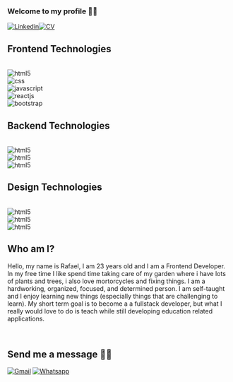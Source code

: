 ### Welcome to my profile 🤸‍♂

[![Linkedin](https://img.shields.io/badge/LinkedIn-0077B5?style=for-the-badge&logo=linkedin&logoColor=white)](https://www.linkedin.com/in/rafael-lopes-frontend-developer/)[![CV](https://img.shields.io/badge/DOWLOAD%20MY%20CV-E34F26?style=for-the-badge&color=red)](https://drive.google.com/file/d/14v_VkQ3HAfnLcltgsVtZeOgxJAvctO6L/view?usp=share_link?alt=media&token=d6ef8f22-21a7-41e5-8ac7-d8afc5003be6)

## Frontend Technologies

<br>

<div style="display: inline_block">

<img align="center" style="display:inline" alt="html5"  src="https://img.shields.io/badge/HTML5-E34F26?style=for-the-badge&logo=html5&logoColor=white"/>

<br>

<img align="center" style="display:inline" alt="css"  src="https://img.shields.io/badge/CSS3-1572B6?style=for-the-badge&logo=css3&logoColor=white"/>

<br>

<img align="center" style="display:inline" alt="javascript"  src="https://img.shields.io/badge/JavaScript-323330?style=for-the-badge&logo=javascript&logoColor=F7DF1E"/>

<br>

<img align="center" style="display:inline" alt="reactjs"  src="https://img.shields.io/badge/React-20232A?style=for-the-badge&logo=react&logoColor=61DAFB"/>

<br>

<img align="center" style="display:inline" alt="bootstrap"  src="https://img.shields.io/badge/Bootstrap-563D7C?style=for-the-badge&logo=bootstrap&logoColor=white"/>

<br>

## Backend Technologies

<br>

<div style="display: inline_block">

<img align="center" style="display:inline" alt="html5"  src="https://img.shields.io/badge/Node.js-43853D?style=for-the-badge&logo=node.js&logoColor=white"/>

<br>

<img align="center" style="display:inline" alt="html5"  src="https://img.shields.io/badge/Netlify-00C7B7?style=for-the-badge&logo=netlify&logoColor=white"/>

<br>

<img align="center" style="display:inline" alt="html5"  src="https://img.shields.io/badge/Firebase-E34F26?style=for-the-badge&logo=firebase&logoColor=whtie"/>

<br>

## Design Technologies

<br>

<div style="display: inline_block">

<img align="center" style="display:inline" alt="html5"  src="https://img.shields.io/badge/Figma-E34F26?style=for-the-badge&color=#e74a1c"/>

<br>

<img align="center" style="display:inline" alt="html5"  src="https://img.shields.io/badge/Canva-E34F26?style=for-the-badge&color=#733cd9"/>

<br>

<img align="center" style="display:inline" alt="html5"  src="https://img.shields.io/badge/Photoshop-E34F26?style=for-the-badge&color=#2f9ff2"/>

<br>

## Who am I?

<p>Hello, my name is Rafael, I am 23 years old and I am a Frontend Developer. 
In my free time I like spend time taking care of my garden where i have lots of plants and trees, i also love mortorcycles and fixing things. I am a hardworking, organized, focused, and determined person. I am self-taught and I enjoy learning new things (especially things that are challenging to learn).
My short term goal is to become a a fullstack developer, but what I really would love to do is teach while still developing education related applications. </p>

<br>

## Send me a message 🙋‍♂️

[![Gmail](https://img.shields.io/badge/Gmail-0078D4?style=for-the-badge=red&logo=gmail&logoColor=white)](mailto:rafalopessecond@gmail.com) [![Whatsapp](https://img.shields.io/badge/WhatsApp-25D366?style=for-the-badge&logo=whatsapp&logoColor=white)](https://wa.me/+351914745806)
